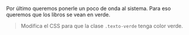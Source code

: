 Por último queremos ponerle un poco de onda al sistema. Para eso queremos que los libros se vean en verde.

> Modifica el CSS para que la clase `.texto-verde` tenga color verde.